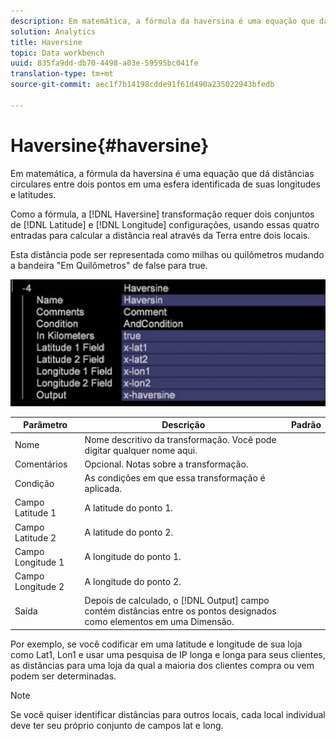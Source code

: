```yaml
---
description: Em matemática, a fórmula da haversina é uma equação que dá distâncias circulares entre dois pontos em uma esfera identificada de suas longitudes e latitudes.
solution: Analytics
title: Haversine
topic: Data workbench
uuid: 835fa9dd-db70-4498-a03e-59595bc041fe
translation-type: tm+mt
source-git-commit: aec1f7b14198cdde91f61d490a235022943bfedb

---
```



# Haversine{#haversine}

Em matemática, a fórmula da haversina é uma equação que dá distâncias circulares entre dois pontos em uma esfera identificada de suas longitudes e latitudes.

Como a fórmula, a [!DNL Haversine] transformação requer dois conjuntos de [!DNL Latitude] e [!DNL Longitude] configurações, usando essas quatro entradas para calcular a distância real através da Terra entre dois locais.

Esta distância pode ser representada como milhas ou quilômetros mudando a bandeira &quot;Em Quilômetros&quot; de false para true.

![](assets/cfg_TransformationType_Haversine.png)

| Parâmetro | Descrição | Padrão |
|---|---|---|
| Nome | Nome descritivo da transformação. Você pode digitar qualquer nome aqui. |  |
| Comentários | Opcional. Notas sobre a transformação. |  |
| Condição | As condições em que essa transformação é aplicada. |  |
| Campo Latitude 1 | A latitude do ponto 1. |  |
| Campo Latitude 2 | A latitude do ponto 2. |  |
| Campo Longitude 1 | A longitude do ponto 1. |  |
| Campo Longitude 2 | A longitude do ponto 2. |  |
| Saída | Depois de calculado, o [!DNL Output] campo contém distâncias entre os pontos designados como elementos em uma Dimensão. |  |

Por exemplo, se você codificar em uma latitude e longitude de sua loja como Lat1, Lon1 e usar uma pesquisa de IP longa e longa para seus clientes, as distâncias para uma loja da qual a maioria dos clientes compra ou vem podem ser determinadas.

>[!NOTE]
>
>Se você quiser identificar distâncias para outros locais, cada local individual deve ter seu próprio conjunto de campos lat e long.

